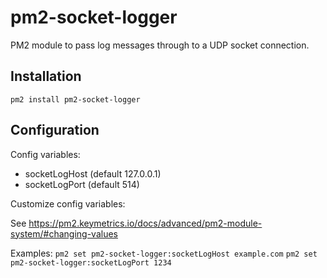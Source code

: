 # pm2-socket-logger

PM2 module to pass log messages through to a UDP socket connection.

## Installation

`pm2 install pm2-socket-logger`

## Configuration

Config variables:

* socketLogHost (default 127.0.0.1)
* socketLogPort (default 514)

Customize config variables:

See https://pm2.keymetrics.io/docs/advanced/pm2-module-system/#changing-values

Examples:
`pm2 set pm2-socket-logger:socketLogHost example.com`
`pm2 set pm2-socket-logger:socketLogPort 1234`